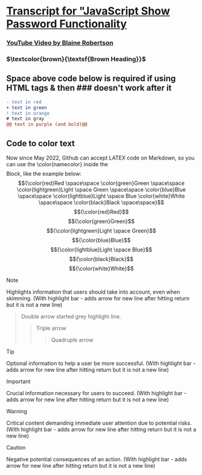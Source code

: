 # [Transcript for "JavaScript Show Password Functionality](https://jmmonjeremy.github.io/Transcripts/JavaScript_Show_Password_Functionality.html)
### [YouTube Video by Blaine Robertson](https://www.youtube.com/watch?v=4vIkaZ1qb74)
### $\textcolor{brown}{\textsf{Brown Heading}}$
## Space above code below is required if using HTML tags & then ### doesn't work after it
```diff
- text in red
+ text in green
! text in orange
# text in gray
@@ text in purple (and bold)@@
```
## Code to color text
Now since May 2022, Github can accept LATEX code on Markdown, so you can use the \color{namecolor} inside the $$$$ Block, like the example below:
$${\color{red}Red \space\space \color{green}Green \space\space \color{lightgreen}Light \space Green \space\space \color{blue}Blue \space\space \color{lightblue}Light \space Blue \color{white}White \space\space \color{black}Black \space\space}$$
$${\color{red}Red}$$
$${\color{green}Green}$$
$${\color{lightgreen}Light \space Green}$$
$${\color{blue}Blue}$$
$${\color{lightblue}Light \space Blue}$$
$${\color{black}Black}$$
$${\color{white}White}$$

> [!NOTE]
> Highlights information that users should take into account, even when skimming.
> (With highlight bar - adds arrow for new line after hitting return but it is not a new line)
>> Double arrow started grey highlight line.
>>> Triple arrow
>>>> Quadruple arrow

> [!TIP]
> Optional information to help a user be more successful.
> (With highlight bar - adds arrow for new line after hitting return but it is not a new line)

> [!IMPORTANT]
> Crucial information necessary for users to succeed.
> (With highlight bar - adds arrow for new line after hitting return but it is not a new line)

> [!WARNING]
> Critical content demanding immediate user attention due to potential risks.
> (With highlight bar - adds arrow for new line after hitting return but it is not a new line)

> [!CAUTION]
> Negative potential consequences of an action.
> (With highlight bar - adds arrow for new line after hitting return but it is not a new line)
